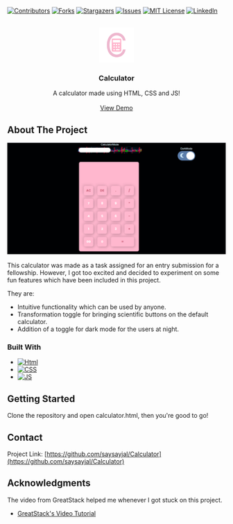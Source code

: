 <!-- PROJECT SHIELDS -->

[![Contributors][contributors-shield]][contributors-url]
[![Forks][forks-shield]][forks-url]
[![Stargazers][stars-shield]][stars-url]
[![Issues][issues-shield]][issues-url]
[![MIT License][license-shield]][license-url]
[![LinkedIn][linkedin-shield]][linkedin-url]

<!-- PROJECT LOGO -->
<br />
<div align="center">
  <a href="https://github.com/saysayjal/Calculator">
    <img src="Images/logo.png" alt="Logo" width="80" height="80">
  </a>

  <h3 align="center">Calculator</h3>

  <p align="center">
    A calculator made using HTML, CSS and JS!
    <br />
    <br />
    <a href="https://github.com/saysayjal/Calculator">View Demo</a>
  </p>
</div>

<!-- ABOUT THE PROJECT -->

## About The Project

[![Product Name Screen Shot][product-screenshot]](https://github.com/saysayjal/Calculator)

This calculator was made as a task assigned for an entry submission for a fellowship. However, I got too excited and decided to experiment on some fun features which have been included in this project.

They are:

- Intuitive functionality which can be used by anyone.
- Transformation toggle for bringing scientific buttons on the default calculator.
- Addition of a toggle for dark mode for the users at night.

### Built With

- [![Html][Html]][Html-url]
- [![CSS][CSS]][CSS-url]
- [![JS][JS]][JS-url]

<!-- GETTING STARTED -->

## Getting Started

Clone the repository and open calculator.html, then you're good to go!

<!-- CONTACT -->

## Contact

Project Link: [https://github.com/saysayjal/Calculator](https://github.com/saysayjal/Calculator)

<!-- ACKNOWLEDGMENTS -->

## Acknowledgments

The video from GreatStack helped me whenever I got stuck on this project.

- [GreatStack's Video Tutorial](https://www.youtube.com/watch?v=cGgLHJGyS34)

<!-- MARKDOWN LINKS & IMAGES -->
<!-- https://www.markdownguide.org/basic-syntax/#reference-style-links -->

[contributors-shield]: https://img.shields.io/github/contributors/saysayjal/Calculator?style=for-the-badge
[contributors-url]: https://github.com/saysayjal/Calculator/graphs/contributors
[forks-shield]: https://img.shields.io/github/forks/saysayjal/Calculator?style=for-the-badge
[forks-url]: https://github.com/saysayjal/Calculator/network/members
[stars-shield]: https://img.shields.io/github/stars/saysayjal/Calculator?style=for-the-badge
[stars-url]: https://github.com/saysayjal/Calculator/stargazers
[issues-shield]: https://img.shields.io/github/issues/saysayjal/Calculator?style=for-the-badge
[issues-url]: https://github.com/saysayjal/Calculator/issues
[license-shield]:https://img.shields.io/badge/License-MIT-yellow.svg
[license-url]: https://github.com/saysayjal/Calculator/blob/master/LICENSE.txt
[linkedin-shield]: https://img.shields.io/badge/-LinkedIn-black.svg?style=for-the-badge&logo=linkedin&colorB=555
[linkedin-url]: https://www.linkedin.com/in/saysayjal/
[product-screenshot]: Images/screenshot.png
[Html]: https://img.shields.io/badge/html5-%23E34F26.svg?style=for-the-badge&logo=html5&logoColor=white
[Html-url]: https://html.spec.whatwg.org/
[CSS]: https://img.shields.io/badge/css3-%231572B6.svg?style=for-the-badge&logo=css3&logoColor=white
[CSS-url]: https://www.w3.org/
[JS]: https://img.shields.io/badge/javascript-%23323330.svg?style=for-the-badge&logo=javascript&logoColor=%23F7DF1E
[JS-url]: https://www.ecma-international.org/
